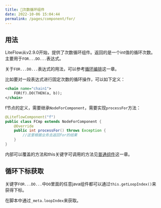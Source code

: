 ```yaml
---
title: 🧬次数循环组件
date: 2022-10-06 15:04:44
permalink: /pages/component/for/
---
```


## 用法

LiteFlow从v2.9.0开始，提供了次数循环组件。返回的是一个int值的循环次数。 主要用于`FOR...DO...`表达式。

关于`FOR...DO...`表达式的用法，可以参考[循环编排](/pages/el/loop/)这一章。

比如要对一段表达式进行固定次数的循环操作，可以如下定义：

```xml
<chain name="chain1">
    FOR(f).DO(THEN(a, b));
</chain>
```

f节点的定义，需要继承`NodeForComponent`，需要实现`processFor`方法：

```java
@LiteflowComponent("f")
public class FCmp extends NodeForComponent {
    @Override
    public int processFor() throws Exception {
        //这里根据业务去返回for的结果
    }
}
```

内部可以覆盖的方法和this关键字可调用的方法见[普通组件](/pages/component/common/)这一章。

## 循环下标获取

关键字`FOR...DO...`中`DO`里面的任意java组件都可以通过`this.getLoopIndex()`来获得下标。

在脚本中通过`_meta.loopIndex`来获取。